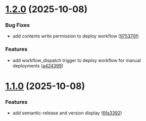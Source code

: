 # [1.2.0](https://github.com/rrrodzilla/flash-cards/compare/v1.1.0...v1.2.0) (2025-10-08)


### Bug Fixes

* add contents write permission to deploy workflow ([975370f](https://github.com/rrrodzilla/flash-cards/commit/975370f8e5e307c63488b7987278215b5fa7ba0a))


### Features

* add workflow_dispatch trigger to deploy workflow for manual deployments ([a424399](https://github.com/rrrodzilla/flash-cards/commit/a4243991e036d7a866ec6923c52996b403e92fed))

# [1.1.0](https://github.com/rrrodzilla/flash-cards/compare/v1.0.0...v1.1.0) (2025-10-08)


### Features

* add semantic-release and version display ([6fa3392](https://github.com/rrrodzilla/flash-cards/commit/6fa3392d40364d6335fea5f8b421da598228b32f))
